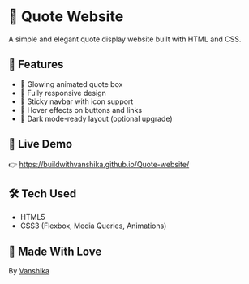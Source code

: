 # 🌸 Quote Website

A simple and elegant quote display website built with HTML and CSS.

## 💫 Features

- 🌈 Glowing animated quote box
- 📱 Fully responsive design
- 📌 Sticky navbar with icon support
- 🎨 Hover effects on buttons and links
- 🌙 Dark mode-ready layout (optional upgrade)

## 🚀 Live Demo

👉 https://buildwithvanshika.github.io/Quote-website/

## 🛠️ Tech Used

- HTML5  
- CSS3 (Flexbox, Media Queries, Animations)

## 🙌 Made With Love

By [Vanshika](https://github.com/your-username)
